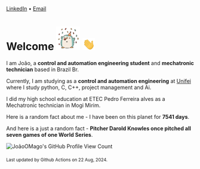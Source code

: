 [LinkedIn](https://www.linkedin.com/in/joão-pedro-gozzoli-b95641301/) &bull;
[Email](joaopedrogozzoli@gmail.com)

# Welcome <img src="happy.gif" height="64px" /> <img src="wave.gif" height="32px" />

I am João, a  **control and automation engineering student** and **mechatronic technician** based in Brazil Br.

Currently, I am studying as a **control and automation engineering** at [Unifei](https://unifei.edu.br) where I study python, C, C++, project management and Ai.

I did my high school education at ETEC Pedro Ferreira alves as a Mechatronic technician in Mogi Mirim.

Here is a random fact about me - I have been on this planet for **7541 days**.

And here is a just a random fact -  **Pitcher Darold Knowles once pitched all seven games of one World Series**.

![JoãoOMago's GitHub Profile View Count](https://komarev.com/ghpvc/?username=JoaoOMago)

<sub>Last updated by Github Actions on 22 Aug, 2024.</sub>
